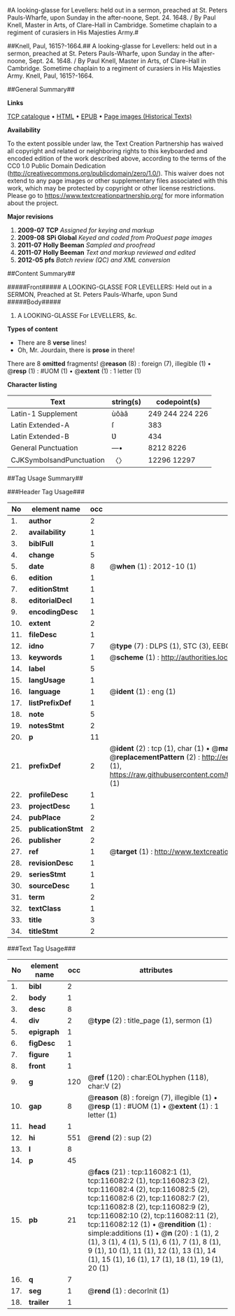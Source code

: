 #A looking-glasse for Levellers: held out in a sermon, preached at St. Peters Pauls-Wharfe, upon Sunday in the after-noone, Sept. 24. 1648. / By Paul Knell, Master in Arts, of Clare-Hall in Cambridge. Sometime chaplain to a regiment of curasiers in His Majesties Army.#

##Knell, Paul, 1615?-1664.##
A looking-glasse for Levellers: held out in a sermon, preached at St. Peters Pauls-Wharfe, upon Sunday in the after-noone, Sept. 24. 1648. / By Paul Knell, Master in Arts, of Clare-Hall in Cambridge. Sometime chaplain to a regiment of curasiers in His Majesties Army.
Knell, Paul, 1615?-1664.

##General Summary##

**Links**

[TCP catalogue](http://www.ota.ox.ac.uk/tcp/)  • 
[HTML](http://tei.it.ox.ac.uk/tcp/Texts-HTML/free/A87/A87809.html)  • 
[EPUB](http://tei.it.ox.ac.uk/tcp/Texts-EPUB/free/A87/A87809.epub) • 
[Page images (Historical Texts)](https://historicaltexts.jisc.ac.uk/eebo-99863866e)

**Availability**

To the extent possible under law, the Text Creation Partnership has waived all copyright and related or neighboring rights to this keyboarded and encoded edition of the work described above, according to the terms of the CC0 1.0 Public Domain Dedication (http://creativecommons.org/publicdomain/zero/1.0/). This waiver does not extend to any page images or other supplementary files associated with this work, which may be protected by copyright or other license restrictions. Please go to https://www.textcreationpartnership.org/ for more information about the project.

**Major revisions**

1. __2009-07__ __TCP__ *Assigned for keying and markup*
1. __2009-08__ __SPi Global__ *Keyed and coded from ProQuest page images*
1. __2011-07__ __Holly Beeman__ *Sampled and proofread*
1. __2011-07__ __Holly Beeman__ *Text and markup reviewed and edited*
1. __2012-05__ __pfs__ *Batch review (QC) and XML conversion*

##Content Summary##

#####Front#####
A LOOKING-GLASSE FOR LEVELLERS: Held out in a SERMON, Preached at St. Peters Pauls-Wharfe, upon Sund
#####Body#####

1. A LOOKING-GLASSE For LEVELLERS, &c.

**Types of content**

  * There are 8 **verse** lines!
  * Oh, Mr. Jourdain, there is **prose** in there!

There are 8 **omitted** fragments! 
 @__reason__ (8) : foreign (7), illegible (1)  •  @__resp__ (1) : #UOM (1)  •  @__extent__ (1) : 1 letter (1)

**Character listing**


|Text|string(s)|codepoint(s)|
|---|---|---|
|Latin-1 Supplement|ùôàâ|249 244 224 226|
|Latin Extended-A|ſ|383|
|Latin Extended-B|Ʋ|434|
|General Punctuation|—•|8212 8226|
|CJKSymbolsandPunctuation|〈〉|12296 12297|

##Tag Usage Summary##

###Header Tag Usage###

|No|element name|occ|attributes|
|---|---|---|---|
|1.|__author__|2||
|2.|__availability__|1||
|3.|__biblFull__|1||
|4.|__change__|5||
|5.|__date__|8| @__when__ (1) : 2012-10 (1)|
|6.|__edition__|1||
|7.|__editionStmt__|1||
|8.|__editorialDecl__|1||
|9.|__encodingDesc__|1||
|10.|__extent__|2||
|11.|__fileDesc__|1||
|12.|__idno__|7| @__type__ (7) : DLPS (1), STC (3), EEBO-CITATION (1), PROQUEST (1), VID (1)|
|13.|__keywords__|1| @__scheme__ (1) : http://authorities.loc.gov/ (1)|
|14.|__label__|5||
|15.|__langUsage__|1||
|16.|__language__|1| @__ident__ (1) : eng (1)|
|17.|__listPrefixDef__|1||
|18.|__note__|5||
|19.|__notesStmt__|2||
|20.|__p__|11||
|21.|__prefixDef__|2| @__ident__ (2) : tcp (1), char (1)  •  @__matchPattern__ (2) : ([0-9\-]+):([0-9IVX]+) (1), (.+) (1)  •  @__replacementPattern__ (2) : http://eebo.chadwyck.com/downloadtiff?vid=$1&page=$2 (1), https://raw.githubusercontent.com/textcreationpartnership/Texts/master/tcpchars.xml#$1 (1)|
|22.|__profileDesc__|1||
|23.|__projectDesc__|1||
|24.|__pubPlace__|2||
|25.|__publicationStmt__|2||
|26.|__publisher__|2||
|27.|__ref__|1| @__target__ (1) : http://www.textcreationpartnership.org/docs/. (1)|
|28.|__revisionDesc__|1||
|29.|__seriesStmt__|1||
|30.|__sourceDesc__|1||
|31.|__term__|2||
|32.|__textClass__|1||
|33.|__title__|3||
|34.|__titleStmt__|2||


###Text Tag Usage###

|No|element name|occ|attributes|
|---|---|---|---|
|1.|__bibl__|2||
|2.|__body__|1||
|3.|__desc__|8||
|4.|__div__|2| @__type__ (2) : title_page (1), sermon (1)|
|5.|__epigraph__|1||
|6.|__figDesc__|1||
|7.|__figure__|1||
|8.|__front__|1||
|9.|__g__|120| @__ref__ (120) : char:EOLhyphen (118), char:V (2)|
|10.|__gap__|8| @__reason__ (8) : foreign (7), illegible (1)  •  @__resp__ (1) : #UOM (1)  •  @__extent__ (1) : 1 letter (1)|
|11.|__head__|1||
|12.|__hi__|551| @__rend__ (2) : sup (2)|
|13.|__l__|8||
|14.|__p__|45||
|15.|__pb__|21| @__facs__ (21) : tcp:116082:1 (1), tcp:116082:2 (1), tcp:116082:3 (2), tcp:116082:4 (2), tcp:116082:5 (2), tcp:116082:6 (2), tcp:116082:7 (2), tcp:116082:8 (2), tcp:116082:9 (2), tcp:116082:10 (2), tcp:116082:11 (2), tcp:116082:12 (1)  •  @__rendition__ (1) : simple:additions (1)  •  @__n__ (20) : 1 (1), 2 (1), 3 (1), 4 (1), 5 (1), 6 (1), 7 (1), 8 (1), 9 (1), 10 (1), 11 (1), 12 (1), 13 (1), 14 (1), 15 (1), 16 (1), 17 (1), 18 (1), 19 (1), 20 (1)|
|16.|__q__|7||
|17.|__seg__|1| @__rend__ (1) : decorInit (1)|
|18.|__trailer__|1||
